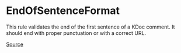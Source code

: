 # EndOfSentenceFormat

This rule validates the end of the first sentence of a KDoc comment.
It should end with proper punctuation or with a correct URL.


[Source](https://detekt.dev/docs/rules/comments#endofsentenceformat)
